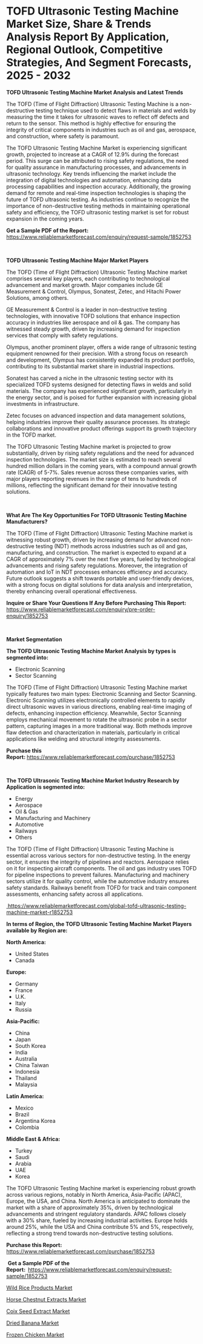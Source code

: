 <p><h1>TOFD Ultrasonic Testing Machine Market Size, Share & Trends Analysis Report By Application, Regional Outlook, Competitive Strategies, And Segment Forecasts, 2025 - 2032</h1></p><p><strong>TOFD Ultrasonic Testing Machine Market Analysis and Latest Trends</strong></p>
<p><p>The TOFD (Time of Flight Diffraction) Ultrasonic Testing Machine is a non-destructive testing technique used to detect flaws in materials and welds by measuring the time it takes for ultrasonic waves to reflect off defects and return to the sensor. This method is highly effective for ensuring the integrity of critical components in industries such as oil and gas, aerospace, and construction, where safety is paramount.</p><p>The TOFD Ultrasonic Testing Machine Market is experiencing significant growth, projected to increase at a CAGR of 12.9% during the forecast period. This surge can be attributed to rising safety regulations, the need for quality assurance in manufacturing processes, and advancements in ultrasonic technology. Key trends influencing the market include the integration of digital technologies and automation, enhancing data processing capabilities and inspection accuracy. Additionally, the growing demand for remote and real-time inspection technologies is shaping the future of TOFD ultrasonic testing. As industries continue to recognize the importance of non-destructive testing methods in maintaining operational safety and efficiency, the TOFD ultrasonic testing market is set for robust expansion in the coming years.</p></p>
<p><strong>Get a Sample PDF of the Report:&nbsp;</strong> <a href="https://www.reliablemarketforecast.com/enquiry/request-sample/1852753?utm_campaign=1899&utm_medium=2&utm_source=Github&utm_content=ia&utm_term=28022025&utm_id=tofd-ultrasonic-testing-machine">https://www.reliablemarketforecast.com/enquiry/request-sample/1852753</a></p>
<p>&nbsp;</p>
<p><strong>TOFD Ultrasonic Testing Machine Major Market Players</strong></p>
<p><p>The TOFD (Time of Flight Diffraction) Ultrasonic Testing Machine market comprises several key players, each contributing to technological advancement and market growth. Major companies include GE Measurement & Control, Olympus, Sonatest, Zetec, and Hitachi Power Solutions, among others.</p><p>GE Measurement & Control is a leader in non-destructive testing technologies, with innovative TOFD solutions that enhance inspection accuracy in industries like aerospace and oil & gas. The company has witnessed steady growth, driven by increasing demand for inspection services that comply with safety regulations.</p><p>Olympus, another prominent player, offers a wide range of ultrasonic testing equipment renowned for their precision. With a strong focus on research and development, Olympus has consistently expanded its product portfolio, contributing to its substantial market share in industrial inspections.</p><p>Sonatest has carved a niche in the ultrasonic testing sector with its specialized TOFD systems designed for detecting flaws in welds and solid materials. The company has experienced significant growth, particularly in the energy sector, and is poised for further expansion with increasing global investments in infrastructure.</p><p>Zetec focuses on advanced inspection and data management solutions, helping industries improve their quality assurance processes. Its strategic collaborations and innovative product offerings support its growth trajectory in the TOFD market.</p><p>The TOFD Ultrasonic Testing Machine market is projected to grow substantially, driven by rising safety regulations and the need for advanced inspection technologies. The market size is estimated to reach several hundred million dollars in the coming years, with a compound annual growth rate (CAGR) of 5-7%. Sales revenue across these companies varies, with major players reporting revenues in the range of tens to hundreds of millions, reflecting the significant demand for their innovative testing solutions.</p></p>
<p>&nbsp;</p>
<p><strong>What Are The Key Opportunities For TOFD Ultrasonic Testing Machine Manufacturers?</strong></p>
<p><p>The TOFD (Time of Flight Diffraction) Ultrasonic Testing Machine market is witnessing robust growth, driven by increasing demand for advanced non-destructive testing (NDT) methods across industries such as oil and gas, manufacturing, and construction. The market is expected to expand at a CAGR of approximately 7% over the next five years, fueled by technological advancements and rising safety regulations. Moreover, the integration of automation and IoT in NDT processes enhances efficiency and accuracy. Future outlook suggests a shift towards portable and user-friendly devices, with a strong focus on digital solutions for data analysis and interpretation, thereby enhancing overall operational effectiveness.</p></p>
<p><strong>Inquire or Share Your Questions If Any Before Purchasing This Report:</strong> <a href="https://www.reliablemarketforecast.com/enquiry/pre-order-enquiry/1852753?utm_campaign=1899&utm_medium=2&utm_source=Github&utm_content=ia&utm_term=28022025&utm_id=tofd-ultrasonic-testing-machine">https://www.reliablemarketforecast.com/enquiry/pre-order-enquiry/1852753</a></p>
<p>&nbsp;</p>
<p><strong>Market Segmentation</strong></p>
<p><strong>The TOFD Ultrasonic Testing Machine Market Analysis by types is segmented into:</strong></p>
<p><ul><li>Electronic Scanning</li><li>Sector Scanning</li></ul></p>
<p><p>The TOFD (Time of Flight Diffraction) Ultrasonic Testing Machine market typically features two main types: Electronic Scanning and Sector Scanning. Electronic Scanning utilizes electronically controlled elements to rapidly direct ultrasonic waves in various directions, enabling real-time imaging of defects, enhancing inspection efficiency. Meanwhile, Sector Scanning employs mechanical movement to rotate the ultrasonic probe in a sector pattern, capturing images in a more traditional way. Both methods improve flaw detection and characterization in materials, particularly in critical applications like welding and structural integrity assessments.</p></p>
<p><strong>Purchase this Report:&nbsp;</strong><a href="https://www.reliablemarketforecast.com/purchase/1852753?utm_campaign=1899&utm_medium=2&utm_source=Github&utm_content=ia&utm_term=28022025&utm_id=tofd-ultrasonic-testing-machine">https://www.reliablemarketforecast.com/purchase/1852753</a></p>
<p>&nbsp;</p>
<p><strong>The TOFD Ultrasonic Testing Machine Market Industry Research by Application is segmented into:</strong></p>
<p><ul><li>Energy</li><li>Aerospace</li><li>Oil & Gas</li><li>Manufacturing and Machinery</li><li>Automotive</li><li>Railways</li><li>Others</li></ul></p>
<p><p>The TOFD (Time of Flight Diffraction) Ultrasonic Testing Machine is essential across various sectors for non-destructive testing. In the energy sector, it ensures the integrity of pipelines and reactors. Aerospace relies on it for inspecting aircraft components. The oil and gas industry uses TOFD for pipeline inspections to prevent failures. Manufacturing and machinery sectors utilize it for quality control, while the automotive industry ensures safety standards. Railways benefit from TOFD for track and train component assessments, enhancing safety across all applications.</p></p>
<p><a href="https://www.reliablemarketforecast.com/global-tofd-ultrasonic-testing-machine-market-r1852753?utm_campaign=1899&utm_medium=2&utm_source=Github&utm_content=ia&utm_term=28022025&utm_id=tofd-ultrasonic-testing-machine">&nbsp;https://www.reliablemarketforecast.com/global-tofd-ultrasonic-testing-machine-market-r1852753</a></p>
<p><strong>In terms of Region, the TOFD Ultrasonic Testing Machine Market Players available by Region are:</strong></p>
<p>
    <p> <strong> North America: </strong>
        <ul>
            <li>United States</li>
            <li>Canada</li>
        </ul>
        </p> 
    <p> <strong> Europe: </strong>
        <ul>
            <li>Germany</li>
            <li>France</li>
            <li>U.K.</li>
            <li>Italy</li>
            <li>Russia</li>
        </ul>
        </p> 
    <p> <strong> Asia-Pacific: </strong>
        <ul>
            <li>China</li>
            <li>Japan</li>
            <li>South Korea</li>
            <li>India</li>
            <li>Australia</li>
            <li>China Taiwan</li>
            <li>Indonesia</li>
            <li>Thailand</li>
            <li>Malaysia</li>
        </ul>
        </p> 
    <p> <strong> Latin America: </strong>
        <ul>
            <li>Mexico</li>
            <li>Brazil</li>
            <li>Argentina Korea</li>
            <li>Colombia</li>
        </ul>
        </p> 
    <p> <strong> Middle East & Africa: </strong>
        <ul>
            <li>Turkey</li>
            <li>Saudi</li>
            <li>Arabia</li>
            <li>UAE</li>
            <li>Korea</li>
        </ul>
    </p>
    </p>
<p><p>The TOFD Ultrasonic Testing Machine market is experiencing robust growth across various regions, notably in North America, Asia-Pacific (APAC), Europe, the USA, and China. North America is anticipated to dominate the market with a share of approximately 35%, driven by technological advancements and stringent regulatory standards. APAC follows closely with a 30% share, fueled by increasing industrial activities. Europe holds around 25%, while the USA and China contribute 5% and 5%, respectively, reflecting a strong trend towards non-destructive testing solutions.</p></p>
<p><strong>Purchase this Report: </strong><a href="https://www.reliablemarketforecast.com/purchase/1852753?utm_campaign=1899&utm_medium=2&utm_source=Github&utm_content=ia&utm_term=28022025&utm_id=tofd-ultrasonic-testing-machine">https://www.reliablemarketforecast.com/purchase/1852753</a></p>
<p>&nbsp;<strong>Get a Sample PDF of the Report:&nbsp;&nbsp;</strong><a href="https://www.reliablemarketforecast.com/enquiry/request-sample/1852753?utm_campaign=1899&utm_medium=2&utm_source=Github&utm_content=ia&utm_term=28022025&utm_id=tofd-ultrasonic-testing-machine">https://www.reliablemarketforecast.com/enquiry/request-sample/1852753</a></p>
<p><strong></strong></p>
<p><p><a href="https://github.com/rosalinebhakta48/Market-Research-Report-List-1/blob/main/wild-rice-products-market.md?utm_campaign=1899&utm_medium=2&utm_source=Github&utm_content=ia&utm_term=28022025&utm_id=tofd-ultrasonic-testing-machine">Wild Rice Products Market</a></p><p><a href="https://github.com/hedbomkrahe/Market-Research-Report-List-1/blob/main/horse-chestnut-extracts-market.md?utm_campaign=1899&utm_medium=2&utm_source=Github&utm_content=ia&utm_term=28022025&utm_id=tofd-ultrasonic-testing-machine">Horse Chestnut Extracts Market</a></p><p><a href="https://github.com/ElviraLeka1962/Market-Research-Report-List-1/blob/main/coix-seed-extract-market.md?utm_campaign=1899&utm_medium=2&utm_source=Github&utm_content=ia&utm_term=28022025&utm_id=tofd-ultrasonic-testing-machine">Coix Seed Extract Market</a></p><p><a href="https://github.com/darenph8er/Market-Research-Report-List-1/blob/main/dried-banana-market.md?utm_campaign=1899&utm_medium=2&utm_source=Github&utm_content=ia&utm_term=28022025&utm_id=tofd-ultrasonic-testing-machine">Dried Banana Market</a></p><p><a href="https://github.com/lateshab69/Market-Research-Report-List-1/blob/main/frozen-chicken-market.md?utm_campaign=1899&utm_medium=2&utm_source=Github&utm_content=ia&utm_term=28022025&utm_id=tofd-ultrasonic-testing-machine">Frozen Chicken Market</a></p></p>